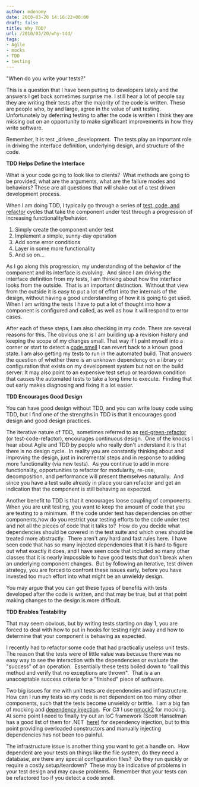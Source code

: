 ```yaml
---
author: mdenomy
date: 2010-03-20 14:16:22+00:00
draft: false
title: Why TDD?
url: /2010/03/20/why-tdd/
tags:
- Agile
- mocks
- TDD
- testing
---
```


"When do you write your tests?"

This is a question that I have been putting to developers lately and the answers I get back sometimes surprise me.  I still hear a lot of people say they are writing their tests after the majority of the code is written.  These are people who, by and large, agree in the value of unit testing.  Unfortunately by deferring testing to after the code is written I think they are missing out on an opportunity to make significant improvements in how they write software.

Remember, it is test _driven _development.  The tests play an important role in driving the interface definition, underlying design, and structure of the code.

**TDD Helps Define the Interface**

What is your code going to look like to clients?  What methods are going to be provided, what are the arguments, what are the failure modes and behaviors? These are all questions that will shake out of a test driven development process.

When I am doing TDD, I typically go through a series of [test, code, and refactor](http://jamesshore.com/Blog/Red-Green-Refactor.html) cycles that take the component under test through a progression of increasing functionality/behavior.

1. Simply create the component under test
2. Implement a simple, sunny-day operation
3. Add some error conditions
4. Layer in some more functionality
5. And so on...

As I go along this progression, my understanding of the behavior of the component and its interface is evolving.  And since I am driving the interface definition from my tests, I am thinking about how the interface looks from the outside.  That is an important distinction.  Without that view from the outside it is easy to put a lot of effort into the internals of the design, without having a good understanding of how it is going to get used.  When I am writing the tests I have to put a lot of thought into how a component is configured and called, as well as how it will respond to error cases.

After each of these steps, I am also checking in my code.  There are several reasons for this.  The obvious one is I am building up a revision history and keeping the scope of my changes small.  That way if I paint myself into a corner or start to detect a [code smell](http://www.codinghorror.com/blog/2006/05/code-smells.html) I can revert back to a known good state.  I am also getting my tests to run in the automated build.  That answers the question of whether there is an unknown dependency on a library or configuration that exists on my development system but not on the build server.  It may also point to an expensive test setup or teardown condition that causes the automated tests to take a long time to execute.  Finding that out early makes diagnosing and fixing it a lot easier.

**TDD Encourages Good Design**

You can have good design without TDD, and you can write lousy code using TDD, but I find one of the strengths in TDD is that it encourages good design and good design practices.

The iterative nature of TDD,  sometimes referred to as [red-green-refactor](http://jamesshore.com/Blog/Red-Green-Refactor.html) (or test-code-refactor), encourages continuous design.  One of the knocks I hear about Agile and TDD by people who really don't understand it is that there is no design cycle.  In reality you are constantly thinking about and improving the design, just in incremental steps and in response to adding more functionality (via new tests).  As you continue to add in more functionality, opportunities to refactor for modularity, re-use, decomposition, and performance will present themselves naturally.  And since you have a test suite already in place you can refactor and get an indication that the component is still behaving as expected.

Another benefit to TDD is that it encourages loose coupling of components.  When you are unit testing, you want to keep the amount of code that you are testing to a minimum.  If the code under test has dependencies on other components,how do you restrict your testing efforts to the code under test and not all the pieces of code that it talks to?  How do you decide what dependencies should be covered in the test suite and which ones should be treated more abstractly.  There aren't any hard and fast rules here.  I have seen code that has so many injected dependencies that it is hard to figure out what exactly it does, and I have seen code that included so many other classes that it is nearly impossible to have good tests that don't break when an underlying component changes.  But by following an iterative, test driven strategy, you are forced to confront these issues early, before you have invested too much effort into what might be an unwieldy design.

You may argue that you can get these types of benefits with tests developed after the code is written, and that may be true, but at that point making changes to the design is more difficult.

**TDD Enables Testability**

That may seem obvious, but by writing tests starting on day 1, you are forced to deal with how to put in hooks for testing right away and how to determine that your component is behaving as expected.

I recently had to refactor some code that had practically useless unit tests.  The reason that the tests were of little value was because there was no easy way to see the interaction with the dependencies or evaluate the "success" of an operation.  Essentially these tests boiled down to "call this method and verify that no exceptions are thrown".  That is a an unacceptable success criteria for a "finished" piece of software.

Two big issues for me with unit tests are dependencies and infrastructure.  How can I run my tests so my code is not dependent on too many other components, such that the tests become unwieldy or brittle.  I am a big fan of mocking and [dependency injection](http://en.wikipedia.org/wiki/Dependency_injection).  For C# I use [nmock2](http://sourceforge.net/projects/nmock2/) for mocking.  At some point I need to finally try out an IoC framework (Scott Hanselman has a good list of them for .NET  [here](http://www.hanselman.com/blog/ListOfNETDependencyInjectionContainersIOC.aspx)) for dependency injection, but to this point providing overloaded constructors and manually injecting dependencies has not been too painful.

The infrastructure issue is another thing you want to get a handle on.  How dependent are your tests on things like the file system, do they need a database, are there any special configuration files?  Do they run quickly or require a costly setup/teardown?  These may be indicative of problems in your test design and may cause problems.  Remember that your tests can be refactored too if you detect a code smell.
